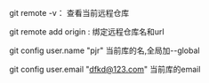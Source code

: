 git remote -v： 查看当前远程仓库

git remote add origin <url>: 绑定远程仓库名和url



git config user.name "pjr"  当前库的名,全局加--global

git config user.email "dfkd@123.com"  当前库的email
